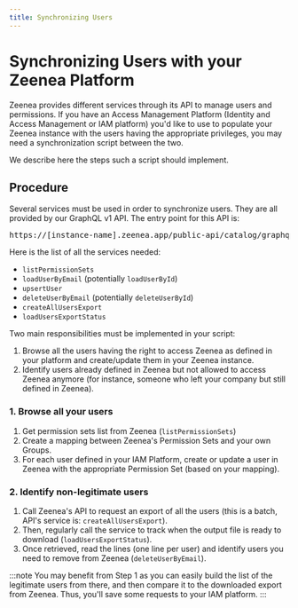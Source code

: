 ```yaml
---
title: Synchronizing Users
---
```


# Synchronizing Users with your Zeenea Platform

Zeenea provides different services through its API to manage users and permissions. If you have an Access Management Platform (Identity and Access Management or IAM platform) you'd like to use to populate your Zeenea instance with the users having the appropriate privileges, you may need a synchronization script between the two.

We describe here the steps such a script should implement.

## Procedure

Several services must be used in order to synchronize users. They are all provided by our GraphQL v1 API. The entry point for this API is:

<pre>https://<font className="codeHighlight">[instance-name]</font>.zeenea.app/public-api/catalog/graphql</pre>

Here is the list of all the services needed:

* `listPermissionSets`
* `loadUserByEmail` (potentially `loadUserById`)
* `upsertUser`
* `deleteUserByEmail` (potentially `deleteUserById`)
* `createAllUsersExport`
* `loadUsersExportStatus`

Two main responsibilities must be implemented in your script:

1. Browse all the users having the right to access Zeenea as defined in your platform and create/update them in your Zeenea instance.
2. Identify users already defined in Zeenea but not allowed to access Zeenea anymore (for instance, someone who left your company but still defined in Zeenea).

### 1. Browse all your users

1. Get permission sets list from Zeenea (`listPermissionSets`)
2. Create a mapping between Zeenea's Permission Sets and your own Groups.
3. For each user defined in your IAM Platform, create or update a user in Zeenea with the appropriate Permission Set (based on your mapping).

### 2. Identify non-legitimate users

1. Call Zeenea's API to request an export of all the users (this is a batch, API's service is: `createAllUsersExport`).
2. Then, regularly call the service to track when the output file is ready to download (`loadUsersExportStatus`).
3. Once retrieved, read the lines (one line per user) and identify users you need to remove from Zeenea (`deleteUserByEmail`).

:::note
You may benefit from Step 1 as you can easily build the list of the legitimate users from there, and then compare it to the downloaded export from Zeenea. Thus, you'll save some requests to your IAM platform.
:::
 